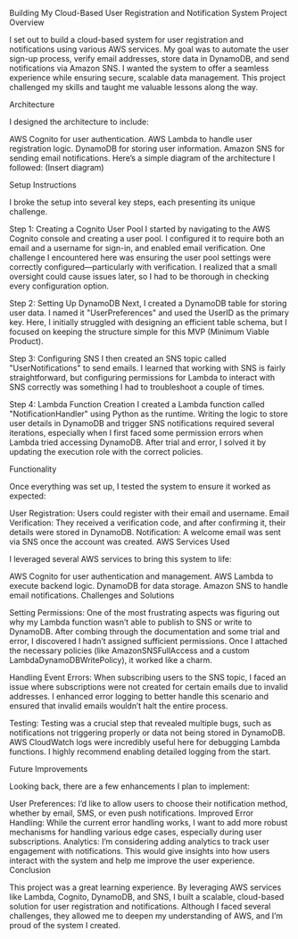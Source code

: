 Building My Cloud-Based User Registration and Notification System
Project Overview

I set out to build a cloud-based system for user registration and notifications using various AWS services. My goal was to automate the user sign-up process, verify email addresses, store data in DynamoDB, and send notifications via Amazon SNS. I wanted the system to offer a seamless experience while ensuring secure, scalable data management. This project challenged my skills and taught me valuable lessons along the way.

Architecture

I designed the architecture to include:

AWS Cognito for user authentication.
AWS Lambda to handle user registration logic.
DynamoDB for storing user information.
Amazon SNS for sending email notifications.
Here’s a simple diagram of the architecture I followed: (Insert diagram)

Setup Instructions

I broke the setup into several key steps, each presenting its unique challenge.

Step 1: Creating a Cognito User Pool I started by navigating to the AWS Cognito console and creating a user pool. I configured it to require both an email and a username for sign-in, and enabled email verification. One challenge I encountered here was ensuring the user pool settings were correctly configured—particularly with verification. I realized that a small oversight could cause issues later, so I had to be thorough in checking every configuration option.

Step 2: Setting Up DynamoDB Next, I created a DynamoDB table for storing user data. I named it "UserPreferences" and used the UserID as the primary key. Here, I initially struggled with designing an efficient table schema, but I focused on keeping the structure simple for this MVP (Minimum Viable Product).

Step 3: Configuring SNS I then created an SNS topic called "UserNotifications" to send emails. I learned that working with SNS is fairly straightforward, but configuring permissions for Lambda to interact with SNS correctly was something I had to troubleshoot a couple of times.

Step 4: Lambda Function Creation I created a Lambda function called "NotificationHandler" using Python as the runtime. Writing the logic to store user details in DynamoDB and trigger SNS notifications required several iterations, especially when I first faced some permission errors when Lambda tried accessing DynamoDB. After trial and error, I solved it by updating the execution role with the correct policies.

Functionality

Once everything was set up, I tested the system to ensure it worked as expected:

User Registration: Users could register with their email and username.
Email Verification: They received a verification code, and after confirming it, their details were stored in DynamoDB.
Notification: A welcome email was sent via SNS once the account was created.
AWS Services Used

I leveraged several AWS services to bring this system to life:

AWS Cognito for user authentication and management.
AWS Lambda to execute backend logic.
DynamoDB for data storage.
Amazon SNS to handle email notifications.
Challenges and Solutions

Setting Permissions: One of the most frustrating aspects was figuring out why my Lambda function wasn’t able to publish to SNS or write to DynamoDB. After combing through the documentation and some trial and error, I discovered I hadn’t assigned sufficient permissions. Once I attached the necessary policies (like AmazonSNSFullAccess and a custom LambdaDynamoDBWritePolicy), it worked like a charm.

Handling Event Errors: When subscribing users to the SNS topic, I faced an issue where subscriptions were not created for certain emails due to invalid addresses. I enhanced error logging to better handle this scenario and ensured that invalid emails wouldn’t halt the entire process.

Testing: Testing was a crucial step that revealed multiple bugs, such as notifications not triggering properly or data not being stored in DynamoDB. AWS CloudWatch logs were incredibly useful here for debugging Lambda functions. I highly recommend enabling detailed logging from the start.

Future Improvements

Looking back, there are a few enhancements I plan to implement:

User Preferences: I’d like to allow users to choose their notification method, whether by email, SMS, or even push notifications.
Improved Error Handling: While the current error handling works, I want to add more robust mechanisms for handling various edge cases, especially during user subscriptions.
Analytics: I’m considering adding analytics to track user engagement with notifications. This would give insights into how users interact with the system and help me improve the user experience.
Conclusion

This project was a great learning experience. By leveraging AWS services like Lambda, Cognito, DynamoDB, and SNS, I built a scalable, cloud-based solution for user registration and notifications. Although I faced several challenges, they allowed me to deepen my understanding of AWS, and I’m proud of the system I created.



